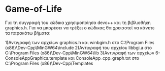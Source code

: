 # Game-of-Life
Για τη συγγραφή του κώδικα χρησιμοποίησα devc++ και τη βιβλιοθήκη graphics.h.
Για να μπορέσει να τρέξει ο κώδικας θα χρειαστεί να κάνετε τα παρακάτω βήματα:

1)Αντιγραφή των αρχείων graphics.h και winbgim.h στο C:\Program Files (x86)\Dev-Cpp\MinGW64\include
2)Αντιγραφή του αρχείου libbgi.a στο C:\Program Files (x86)\Dev-Cpp\MinGW64\lib
3)Αντιγραφή των αρχείων 6-ConsoleAppGraphics.template και ConsoleApp_cpp_graph.txt στο C:\Program Files (x86)\Dev-Cpp\Templates
